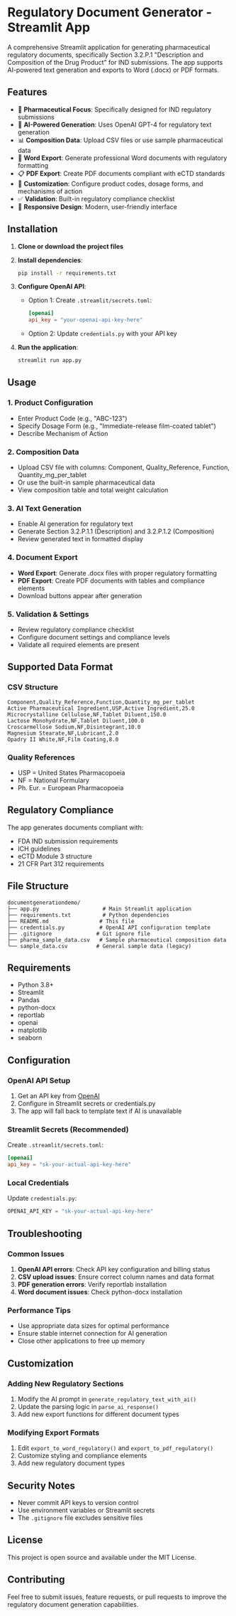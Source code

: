 # Regulatory Document Generator - Streamlit App

A comprehensive Streamlit application for generating pharmaceutical regulatory documents, specifically Section 3.2.P.1 "Description and Composition of the Drug Product" for IND submissions. The app supports AI-powered text generation and exports to Word (.docx) or PDF formats.

## Features

- 💊 **Pharmaceutical Focus**: Specifically designed for IND regulatory submissions
- 🤖 **AI-Powered Generation**: Uses OpenAI GPT-4 for regulatory text generation
- 📊 **Composition Data**: Upload CSV files or use sample pharmaceutical data
- 📄 **Word Export**: Generate professional Word documents with regulatory formatting
- 📋 **PDF Export**: Create PDF documents compliant with eCTD standards
- 🎨 **Customization**: Configure product codes, dosage forms, and mechanisms of action
- ✅ **Validation**: Built-in regulatory compliance checklist
- 📱 **Responsive Design**: Modern, user-friendly interface

## Installation

1. **Clone or download the project files**

2. **Install dependencies**:
   ```bash
   pip install -r requirements.txt
   ```

3. **Configure OpenAI API**:
   - Option 1: Create `.streamlit/secrets.toml`:
     ```toml
     [openai]
     api_key = "your-openai-api-key-here"
     ```
   - Option 2: Update `credentials.py` with your API key

4. **Run the application**:
   ```bash
   streamlit run app.py
   ```

## Usage

### 1. Product Configuration
- Enter Product Code (e.g., "ABC-123")
- Specify Dosage Form (e.g., "Immediate-release film-coated tablet")
- Describe Mechanism of Action

### 2. Composition Data
- Upload CSV file with columns: Component, Quality_Reference, Function, Quantity_mg_per_tablet
- Or use the built-in sample pharmaceutical data
- View composition table and total weight calculation

### 3. AI Text Generation
- Enable AI generation for regulatory text
- Generate Section 3.2.P.1.1 (Description) and 3.2.P.1.2 (Composition)
- Review generated text in formatted display

### 4. Document Export
- **Word Export**: Generate .docx files with proper regulatory formatting
- **PDF Export**: Create PDF documents with tables and compliance elements
- Download buttons appear after generation

### 5. Validation & Settings
- Review regulatory compliance checklist
- Configure document settings and compliance levels
- Validate all required elements are present

## Supported Data Format

### CSV Structure
```csv
Component,Quality_Reference,Function,Quantity_mg_per_tablet
Active Pharmaceutical Ingredient,USP,Active Ingredient,25.0
Microcrystalline Cellulose,NF,Tablet Diluent,150.0
Lactose Monohydrate,NF,Tablet Diluent,100.0
Croscarmellose Sodium,NF,Disintegrant,10.0
Magnesium Stearate,NF,Lubricant,2.0
Opadry II White,NF,Film Coating,8.0
```

### Quality References
- USP = United States Pharmacopoeia
- NF = National Formulary
- Ph. Eur. = European Pharmacopoeia

## Regulatory Compliance

The app generates documents compliant with:
- FDA IND submission requirements
- ICH guidelines
- eCTD Module 3 structure
- 21 CFR Part 312 requirements

## File Structure

```
documentgenerationdemo/
├── app.py                    # Main Streamlit application
├── requirements.txt          # Python dependencies
├── README.md                # This file
├── credentials.py           # OpenAI API configuration template
├── .gitignore              # Git ignore file
├── pharma_sample_data.csv   # Sample pharmaceutical composition data
└── sample_data.csv         # General sample data (legacy)
```

## Requirements

- Python 3.8+
- Streamlit
- Pandas
- python-docx
- reportlab
- openai
- matplotlib
- seaborn

## Configuration

### OpenAI API Setup
1. Get an API key from [OpenAI](https://platform.openai.com/)
2. Configure in Streamlit secrets or credentials.py
3. The app will fall back to template text if AI is unavailable

### Streamlit Secrets (Recommended)
Create `.streamlit/secrets.toml`:
```toml
[openai]
api_key = "sk-your-actual-api-key-here"
```

### Local Credentials
Update `credentials.py`:
```python
OPENAI_API_KEY = "sk-your-actual-api-key-here"
```

## Troubleshooting

### Common Issues

1. **OpenAI API errors**: Check API key configuration and billing status
2. **CSV upload issues**: Ensure correct column names and data format
3. **PDF generation errors**: Verify reportlab installation
4. **Word document issues**: Check python-docx installation

### Performance Tips

- Use appropriate data sizes for optimal performance
- Ensure stable internet connection for AI generation
- Close other applications to free up memory

## Customization

### Adding New Regulatory Sections
1. Modify the AI prompt in `generate_regulatory_text_with_ai()`
2. Update the parsing logic in `parse_ai_response()`
3. Add new export functions for different document types

### Modifying Export Formats
1. Edit `export_to_word_regulatory()` and `export_to_pdf_regulatory()`
2. Customize styling and compliance elements
3. Add new regulatory document types

## Security Notes

- Never commit API keys to version control
- Use environment variables or Streamlit secrets
- The `.gitignore` file excludes sensitive files

## License

This project is open source and available under the MIT License.

## Contributing

Feel free to submit issues, feature requests, or pull requests to improve the regulatory document generation capabilities. 